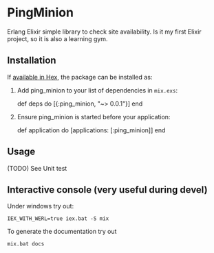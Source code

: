# PingMinion

Erlang Elixir simple library to check site availability.
Is it my first Elixir project, so it is also a learning gym.


## Installation

If [available in Hex](https://hex.pm/docs/publish), the package can be installed as:

  1. Add ping_minion to your list of dependencies in `mix.exs`:

        def deps do
          [{:ping_minion, "~> 0.0.1"}]
        end

  2. Ensure ping_minion is started before your application:

        def application do
          [applications: [:ping_minion]]
        end

## Usage
(TODO) See Unit test
## Interactive console (very useful during devel)
Under windows try out:

    IEX_WITH_WERL=true iex.bat -S mix

To generate the documentation try out

    mix.bat docs
